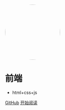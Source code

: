 <img width="180px" style="border-radius: 50%" bor src="https://s1.ax1x.com/2022/03/31/qW8NRK.jpg">

# 前端

- html+css+js

[GitHub](https://github.com/Q-Angelo/Nodejs-Roadmap) [开始阅读](README.md)
